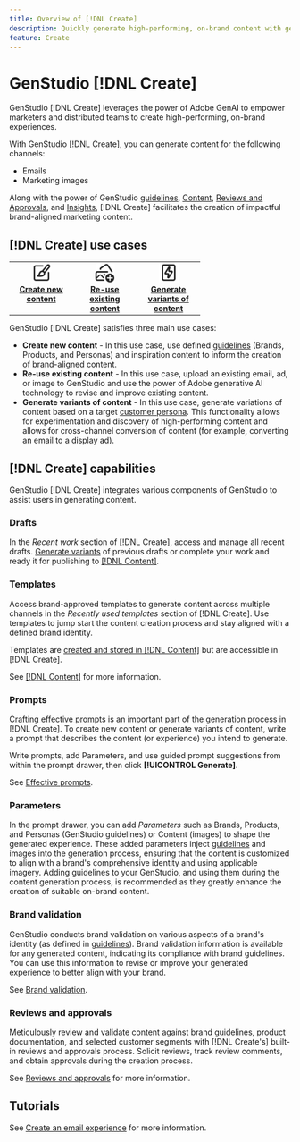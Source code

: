 ```yaml
---
title: Overview of [!DNL Create]
description: Quickly generate high-performing, on-brand content with generative AI in GenStudio [!DNL Create].
feature: Create
---
```


# GenStudio [!DNL Create]

GenStudio [!DNL Create] leverages the power of Adobe GenAI to empower marketers and distributed teams to create high-performing, on-brand experiences.

With GenStudio [!DNL Create], you can generate content for the following channels:

* Emails
* Marketing images
<!-- * Social media images and ads
* Display ads -->

Along with the power of GenStudio [guidelines](/help/user-guide/guidelines/overview.md), [Content](/help/user-guide/content/overview.md), [Reviews and Approvals](/help/user-guide/approvals/overview.md), and [Insights](/help/user-guide/insights/overview.md), [!DNL Create] facilitates the creation of impactful brand-aligned marketing content.

## [!DNL Create] use cases

<table style="table-layout:fixed">
<tr style="border: 0;">
   <td align="center" valign="top" width="100">
      <a href="/help/tutorials/tutorials.md">
      <img alt="Create new content" src="../../assets/icons/icon-create.svg" width="35">
      </a>
      <div>
         <a href="/help/tutorials/tutorials.md">
         <strong>Create new content</strong>
         </a>
      </div>
   </td>
   <td align="center" valign="top" width="100">
      <a href="/help/user-guide/content/overview.md">
      <img alt="Re-use existing content" src="../../assets/icons/icon-addContent.svg" width="35">
      </a>
      <div>
         <a href="/help/user-guide/content/overview.md">
         <strong>Re-use existing content</strong>
         </a>
      </div>
   </td>
   <td align="center" valign="top" width="100">
      <a href="/help/user-guide/create/generate-variants.md">
      <img alt="Generate variants of content" src="../../assets/icons/icon-template.svg" width="35">
      </a>
      <div>
         <a href="../create/generate-variants.md">
         <strong>Generate variants of content</strong>
         </a>
      </div>
   </td>
</tr>
</table>

GenStudio [!DNL Create] satisfies three main use cases:

* **Create new content** - In this use case, use defined [guidelines](/help/user-guide/guidelines/overview.md) (Brands, Products, and Personas) and inspiration content to inform the creation of brand-aligned content.
* **Re-use existing content** - In this use case, upload an existing email, ad, or image to GenStudio and use the power of Adobe generative AI technology to revise and improve existing content.
* **Generate variants of content** - In this use case, generate variations of content based on a target [customer persona](/help/user-guide/guidelines/personas.md). This functionality allows for experimentation and discovery of high-performing content and allows for cross-channel conversion of content (for example, converting an email to a display ad).

## [!DNL Create] capabilities

GenStudio [!DNL Create] integrates various components of GenStudio to assist users in generating content.

### Drafts

In the _Recent work_ section of [!DNL Create], access and manage all recent drafts. [Generate variants](/help/user-guide/create/generate-variants.md) of previous drafts or complete your work and ready it for publishing to [[!DNL Content]](/help/user-guide/content/overview.md).

### Templates

Access brand-approved templates to generate content across multiple channels in the _Recently used templates_ section of [!DNL Create]. Use templates to jump start the content creation process and stay aligned with a defined brand identity.

Templates are [created and stored in [!DNL Content]](/help/user-guide/content/overview.md) but are accessible in [!DNL Create].

See [[!DNL Content]](/help/user-guide/content/overview.md) for more information.

### Prompts

[Crafting effective prompts](/help/user-guide/effective-prompts.md) is an important part of the generation process in [!DNL Create]. To create new content or generate variants of content, write a prompt that describes the content (or experience) you intend to generate.

Write prompts, add Parameters, and use guided prompt suggestions from within the prompt drawer, then click **[!UICONTROL Generate]**.

See [Effective prompts](/help/user-guide/effective-prompts.md).

### Parameters

In the prompt drawer, you can add _Parameters_ such as Brands, Products, and Personas (GenStudio guidelines) or Content (images) to shape the generated experience. These added parameters inject [guidelines](/help/user-guide/guidelines/overview.md) and images into the generation process, ensuring that the content is customized to align with a brand's comprehensive identity and using applicable imagery. Adding guidelines to your GenStudio, and using them during the content generation process, is recommended as they greatly enhance the creation of suitable on-brand content.

### Brand validation

GenStudio conducts brand validation on various aspects of a brand's identity (as defined in [guidelines](/help/user-guide/guidelines/overview.md)). Brand validation information is available for any generated content, indicating its compliance with brand guidelines. You can use this information to revise or improve your generated experience to better align with your brand.

See [Brand validation](/help/user-guide/guidelines/brand-validation.md).


### Reviews and approvals

Meticulously review and validate content against brand guidelines, product documentation, and selected customer segments with [!DNL Create's] built-in reviews and approvals process. Solicit reviews, track review comments, and obtain approvals during the creation process.

See [Reviews and approvals](/help/user-guide/approvals/overview.md) for more information.

## Tutorials

See [Create an email experience](/help/tutorials/create-email-experience.md) for more information.

<!-- ### Anatomy of an email experience

## Prerequisites for using Create -->
